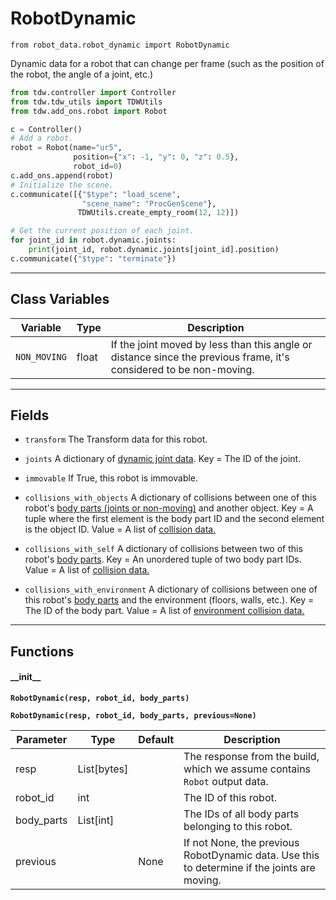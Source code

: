 # RobotDynamic

`from robot_data.robot_dynamic import RobotDynamic`

Dynamic data for a robot that can change per frame (such as the position of the robot, the angle of a joint, etc.)

```python
from tdw.controller import Controller
from tdw.tdw_utils import TDWUtils
from tdw.add_ons.robot import Robot

c = Controller()
# Add a robot.
robot = Robot(name="ur5",
              position={"x": -1, "y": 0, "z": 0.5},
              robot_id=0)
c.add_ons.append(robot)
# Initialize the scene.
c.communicate([{"$type": "load_scene",
                "scene_name": "ProcGenScene"},
               TDWUtils.create_empty_room(12, 12)])

# Get the current position of each joint.
for joint_id in robot.dynamic.joints:
    print(joint_id, robot.dynamic.joints[joint_id].position)
c.communicate({"$type": "terminate"})
```

***

## Class Variables

| Variable | Type | Description |
| --- | --- | --- |
| `NON_MOVING` | float | If the joint moved by less than this angle or distance since the previous frame, it's considered to be non-moving. |

***

## Fields

- `transform` The Transform data for this robot.

- `joints` A dictionary of [dynamic joint data](joint_dynamic.md). Key = The ID of the joint.

- `immovable` If True, this robot is immovable.

- `collisions_with_objects` A dictionary of collisions between one of this robot's [body parts (joints or non-moving)](robot_static.md) and another object.
Key = A tuple where the first element is the body part ID and the second element is the object ID.
Value = A list of [collision data.](../../object_data/collision_obj_obj.md)

- `collisions_with_self` A dictionary of collisions between two of this robot's [body parts](robot_static.md).
Key = An unordered tuple of two body part IDs.
Value = A list of [collision data.](../../object_data/collision_obj_obj.md)

- `collisions_with_environment` A dictionary of collisions between one of this robot's [body parts](robot_static.md) and the environment (floors, walls, etc.).
Key = The ID of the body part.
Value = A list of [environment collision data.](../../object_data/collision_obj_env.md)

***

## Functions

#### \_\_init\_\_

**`RobotDynamic(resp, robot_id, body_parts)`**

**`RobotDynamic(resp, robot_id, body_parts, previous=None)`**

| Parameter | Type | Default | Description |
| --- | --- | --- | --- |
| resp |  List[bytes] |  | The response from the build, which we assume contains `Robot` output data. |
| robot_id |  int |  | The ID of this robot. |
| body_parts |  List[int] |  | The IDs of all body parts belonging to this robot. |
| previous |  | None | If not None, the previous RobotDynamic data. Use this to determine if the joints are moving. |

